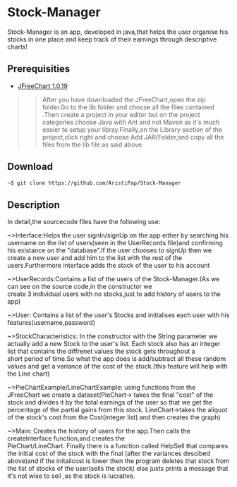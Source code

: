 # Stock-Manager
Stock-Manager is an app, developed in java,that helps the user organise his stocks in one place and keep track
of their earnings through descriptive charts!

## Prerequisities
-	[JFreeChart 1.0.19](https://sourceforge.net/projects/jfreechart/files/1.%20JFreeChart/1.0.19/)
  >>After you have downloaded the JFreeChart,open the zip folder.Go to the lib folder and choose all the files contained
    .Then create a project in your editor but on the project categories choose Java with Ant and not Maven as it's much
      easier to setup your libray.Finally,on the Library section of the project,click right and choose Add JAR/Folder,and
      copy all the files from the lib file as said above.

## Download 

```bash
~$ git clone https://github.com/AristiPap/Stock-Manager
```
## Description
In detail,the sourcecode files have the following use:
  
  ~>Interface:Helps the user signIn/signUp on the app either by searching his username on the list of users(seen in the
   UserRecords file)and confirming his existance on the "database".If the user chooses to signUp then we create a new user 
   and add him to the list with the rest of the users.Furthermore interface adds the stock of the user to his account
   
  ~>UserRecords:Contains a list of the users of the Stock-Manager.(As we can see on the source code,in the constructor we  
                create 3 individual users with no stocks,just to add history of users to the app)
                
  ~>User: Contains a list of the user's Stocks and initialises each user with his features(username,password)
  
  ~>StockCharacteristics: In the constructor with the String parameter we actually add a new Stock to the user's list.
                         Each stock also has an integer list that contains the diffrenet values the stock gets throughout a  
                         short period of time.So what the app does is add/subtract all these random values and get a 
                         variance of the cost of the stock.(this feature will help with the Line chart)
  
  ~>PieChartExample/LineChartExample: using functions from the JFreeChart we create a dataset(PieChart-> takes the final
                                    "cost" of the stock and divides it by the total earnings of the user so that we get the
                                     percentage of the partial gains from this stock.
                                     LineChart->takes the aliquot of the stock's cost from the Cost(integer list) and then 
                                     creates the graph)
  
  ~>Main: Creates the history of users for the app.Then calls the createInterface function,and creates the    
         PieChart/LineChart.
         Finally there is a function called HelpSell that compares the initial cost of the stock with the final (after the
         variances descibed above)and if the initailcost is lower then the program deletes that stock from the list of stocks
         of the user(sells the stock) else justs prints a message that it's not wise to sell ,as the stock is lucrative.
